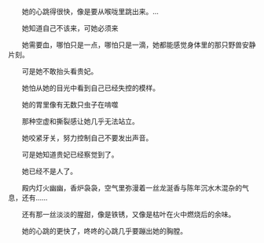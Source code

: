 　　她的心跳得很快，像是要从喉咙里跳出来。...

　　她知道自己不该来，可她必须来

　　她需要血，哪怕只是一点，哪怕只是一滴，她都能感觉身体里的那只野兽安静片刻。

　　可是她不敢抬头看贵妃。

　　她怕从她的目光中看到自己已经失控的模样。

　　她的胃里像有无数只虫子在啃噬

　　那种空虚和撕裂感让她几乎无法站立。

　　她咬紧牙关，努力控制自己不要发出声音。

　　可是她知道贵妃已经察觉到了。

　　她已经不是人了。

　　殿内灯火幽幽，香炉袅袅，空气里弥漫着一丝龙涎香与陈年沉水木混杂的气息，还有……

　　还有那一丝淡淡的腥甜，像是铁锈，又像是枯叶在火中燃烧后的余味。

　　她的心跳的更快了，咚咚的心跳几乎要蹦出她的胸膛。